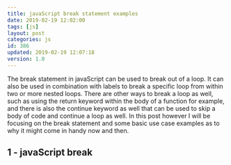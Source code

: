 ```yaml
---
title: javaScript break statement examples
date: 2019-02-19 12:02:00
tags: [js]
layout: post
categories: js
id: 386
updated: 2019-02-19 12:07:18
version: 1.0
---
```


The break statement in javaScript can be used to break out of a loop. It can also be used in combination with labels to break a specific loop from within two or more nested loops. There are other ways to break a loop as well, such as using the return keyword within the body of a function for example, and there is also the continue keyword as well that can be used to skip a body of code and continue a loop as well. In this post however I will be focusing on the break statement and some basic use case examples as to why it might come in handy now and then.

<!-- more -->

## 1 - javaScript break
